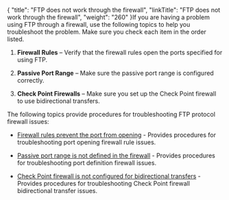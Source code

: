 {
    "title": "FTP does not work through the firewall",
    "linkTitle": "FTP does not work through the firewall",
    "weight": "260"
}If you are having a problem using FTP through a firewall, use the following topics to help you troubleshoot the problem. Make sure you check each item in the order listed.

1.  **Firewall Rules** – Verify that the firewall rules open the ports specified for using FTP.
2.  **Passive Port Range** – Make sure the passive port range is configured correctly.
3.  **Check Point Firewalls** – Make sure you set up the Check Point firewall to use bidirectional transfers.

The following topics provide procedures for troubleshooting FTP protocol firewall issues:

-   [Firewall rules prevent the port from opening](c_st_firewall_rules_prevent_port_from_opening) - Provides procedures for troubleshooting port opening firewall rule issues.
-   [Passive port range is not defined in the firewall](c_st_passive_port_range_is_not_defined_in_firewall) - Provides procedures for troubleshooting port definition firewall issues.
-   [Check Point firewall is not configured for bidirectional transfers](c_st_checkpoint_firewall_is_not_configured_for_bidirectional_transfers) - Provides procedures for troubleshooting Check Point firewall bidirectional transfer issues.
